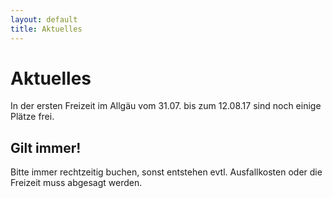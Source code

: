 ```yaml
---
layout: default
title: Aktuelles
---
```

# Aktuelles

In der ersten Freizeit im Allgäu vom 31.07. bis zum 12.08.17 sind noch einige Plätze frei. 

## Gilt immer!

Bitte immer rechtzeitig buchen, sonst entstehen evtl.
Ausfallkosten oder die Freizeit muss abgesagt werden.
